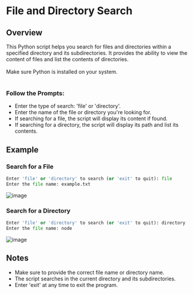 # File and Directory Search
## Overview
This Python script helps you search for files and directories within a specified directory and its subdirectories. 
It provides the ability to view the content of files and list the contents of directories.
<br/>
<br/>
Make sure Python is installed on your system.
<br/>
<br/>
### Follow the Prompts:

* Enter the type of search: 'file' or 'directory'.
* Enter the name of the file or directory you're looking for.
* If searching for a file, the script will display its content if found.
* If searching for a directory, the script will display its path and list its contents.

## Example
### Search for a File
``` python
Enter 'file' or 'directory' to search (or 'exit' to quit): file
Enter the file name: example.txt
```
![image](https://github.com/leungag/it3038c-scripts/assets/142808905/19bbb6da-38c8-4405-a536-eb8256b475d1)

### Search for a Directory
``` python
Enter 'file' or 'directory' to search (or 'exit' to quit): directory
Enter the file name: node
```
![image](https://github.com/leungag/it3038c-scripts/assets/142808905/21cae463-9288-4db6-a32d-a5745b130880)


## Notes
* Make sure to provide the correct file name or directory name.
* The script searches in the current directory and its subdirectories.
* Enter 'exit' at any time to exit the program.
